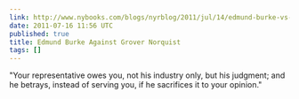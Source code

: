 ```yaml
---
link: http://www.nybooks.com/blogs/nyrblog/2011/jul/14/edmund-burke-vs-grover-norquist/
date: 2011-07-16 11:56 UTC
published: true
title: Edmund Burke Against Grover Norquist
tags: []
---
```


"Your representative owes you, not his industry only, but his judgment; and he betrays, instead of serving you, if he sacrifices it to your opinion."

